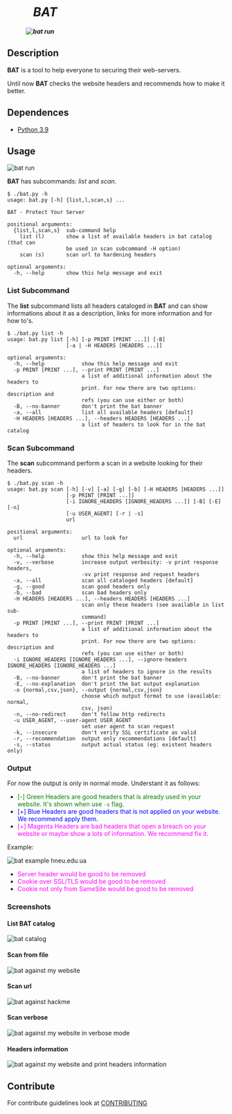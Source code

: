 # ‏‏‎ ‎‏‏‎ ‎‏‏‎ ‎‏‏‎ ‎‏‏‎ ‎_________‏‏‎ ‎‏‏‎ ‎‏‏‎ ‎‏‏‎ ‎‏‏‎ ‎‎‎BAT‏‏‎ ‎‏‏‎ ‎‏‏‎ ‎‏‏‎ ‎‏‏‎ ‎_________</center>

‏‏‎ ‎‏‏‎ ‎‏‏‎ ‎‏‏‎ ‎‏‏‎ ‎‏‏‎ ‎‏‏‎ ‎‏‏‎ ‎‏‏‎ ‎‏‏‎ ‎‏‏‎ ‎___________________![bat run](picture/logo.png)___________________

## Description

**BAT** is a  tool to help everyone to securing their web-servers.

Until now **BAT** checks the website headers and recommends how to make it better.
## Dependences

* [Python 3.9](https://www.python.org/downloads/release/python-390)

## Usage

![bat run](picture/run.gif)

**BAT** has subcommands: *list* and *scan*.

~~~
$ ./bat.py -h
usage: bat.py [-h] {list,l,scan,s} ...

BAT - Protect Your Server

positional arguments:
  {list,l,scan,s}  sub-command help
    list (l)       show a list of available headers in bat catalog (that can
                   be used in scan subcommand -H option)
    scan (s)       scan url to hardening headers

optional arguments:
  -h, --help       show this help message and exit
~~~

### List Subcommand

The **list** subcommand lists all headers cataloged in **BAT** and can show informations about it as a description, links for more information and for how to's.

~~~
$ ./bat.py list -h
usage: bat.py list [-h] [-p PRINT [PRINT ...]] [-B]
                   [-a | -H HEADERS [HEADERS ...]]

optional arguments:
  -h, --help            show this help message and exit
  -p PRINT [PRINT ...], --print PRINT [PRINT ...]
                        a list of additional information about the headers to
                        print. For now there are two options: description and
                        refs (you can use either or both)
  -B, --no-banner       don't print the bat banner
  -a, --all             list all available headers [default]
  -H HEADERS [HEADERS ...], --headers HEADERS [HEADERS ...]
                        a list of headers to look for in the bat catalog
~~~

### Scan Subcommand

The **scan** subcommand perform a scan in a website looking for their headers.

~~~
$ ./bat.py scan -h
usage: bat.py scan [-h] [-v] [-a] [-g] [-b] [-H HEADERS [HEADERS ...]]
                   [-p PRINT [PRINT ...]]
                   [-i IGNORE_HEADERS [IGNORE_HEADERS ...]] [-B] [-E] [-n]
                   [-u USER_AGENT] [-r | -s]
                   url

positional arguments:
  url                   url to look for

optional arguments:
  -h, --help            show this help message and exit
  -v, --verbose         increase output verbosity: -v print response headers,
                        -vv print response and request headers
  -a, --all             scan all cataloged headers [default]
  -g, --good            scan good headers only
  -b, --bad             scan bad headers only
  -H HEADERS [HEADERS ...], --headers HEADERS [HEADERS ...]
                        scan only these headers (see available in list sub-
                        command)
  -p PRINT [PRINT ...], --print PRINT [PRINT ...]
                        a list of additional information about the headers to
                        print. For now there are two options: description and
                        refs (you can use either or both)
  -i IGNORE_HEADERS [IGNORE_HEADERS ...], --ignore-headers IGNORE_HEADERS [IGNORE_HEADERS ...]
                        a list of headers to ignore in the results
  -B, --no-banner       don't print the bat banner
  -E, --no-explanation  don't print the bat output explanation
  -o {normal,csv,json}, --output {normal,csv,json}
                        choose which output format to use (available: normal,
                        csv, json)
  -n, --no-redirect     don't follow http redirects
  -u USER_AGENT, --user-agent USER_AGENT
                        set user agent to scan request
  -k, --insecure        don't verify SSL certificate as valid
  -r, --recommendation  output only recommendations [default]
  -s, --status          output actual status (eg: existent headers only)
~~~

### Output

For now the output is only in normal mode. Understant it as follows:

* <span style="color: green">[-] Green Headers are good headers that is already used in your website. It's shown when use `-s` flag.
* <span style="color: blue;">[+] Blue Headers are good headers that is not applied on your website. We recommend apply them.
* <span style="color: magenta;">[+] Magenta Headers are bad headers that open a breach on your website or maybe show a lots of information. We recommend fix it.

Example:

![bat example hneu.edu.ua](picture/example.png)

* <span style="color: magenta;">Server header would be good to be removed
* <span style="color: magenta;">Cookie over SSL/TLS would be good to be removed
* <span style="color: magenta;">Cookie not only from SameSite would be good to be removed

### Screenshots

#### List BAT catalog

![bat catalog](picture/set_list.png)

#### Scan from file

![bat against my website](picture/read_file.png)

#### Scan url

![bat against hackme](picture/scan_url.png)

#### Scan verbose

![bat against my website in verbose mode](picture/scan_verbose.png)

#### Headers information

![bat against my website and print headers information](picture/desc_refs.png)

## Contribute

For contribute guidelines look at [CONTRIBUTING](CONTRIBUTING.md)
